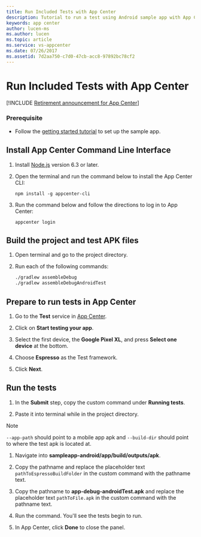 ```yaml
---
title: Run Included Tests with App Center
description: Tutorial to run a test using Android sample app with App Center.
keywords: app center
author: lucen-ms
ms.author: lucen
ms.topic: article
ms.service: vs-appcenter
ms.date: 07/26/2017
ms.assetid: 7d2aa750-c7d0-47cb-acc8-97892bc78cf2
---
```


# Run Included Tests with App Center

[!INCLUDE [Retirement announcement for App Center](~/includes/retirement.md)]

### Prerequisite
- Follow the [getting started tutorial](getting-started.md) to set up the sample app.

## Install App Center Command Line Interface

1. Install [Node.js](https://nodejs.org/en/) version 6.3 or later.
2. Open the terminal and run the command below to install the App Center CLI:

   ```shell
   npm install -g appcenter-cli
   ```

3. Run the command below and follow the directions to log in to App Center:

   ```shell
   appcenter login
   ```  

## Build the project and test APK files
1. Open terminal and go to the project directory.
2. Run each of the following commands:

   ```bash
   ./gradlew assembleDebug
   ./gradlew assembleDebugAndroidTest
   ```

## Prepare to run tests in App Center

1. Go to the **Test** service in [App Center](https://appcenter.ms/apps).

2. Click on **Start testing your app**.

3. Select the first device, the **Google Pixel XL**, and press **Select one device** at the bottom.

4. Choose **Espresso** as the Test framework.

5. Click **Next**.  
  

## Run the tests

1. In the **Submit** step, copy the custom command under **Running tests**.

2. Paste it into terminal while in the project directory.

> [!NOTE]
> `--app-path` should point to a mobile app apk and `--build-dir` should point to where the test apk is located at.

1. Navigate into **sampleapp-android/app/build/outputs/apk**.

2. Copy the pathname and replace the placeholder text `pathToEspressoBuildFolder` in the custom command with the pathname text.

3. Copy the pathname to **app-debug-androidTest.apk** and replace the placeholder text `pathToFile.apk` in the custom command with the pathname text.

4. Run the command. You'll see the tests begin to run.

5. In App Center, click **Done** to close the panel.  
